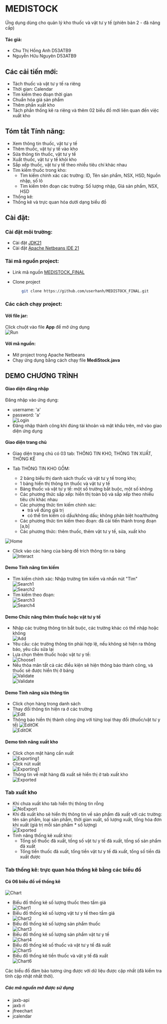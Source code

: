 # MEDISTOCK

Ứng dụng dùng cho quản lý kho thuốc và vật tư y tế (phiên bản 2 - đã nâng cấp)

#### Tác giả:

- Chu Thị Hồng Anh D53ATB9
- Nguyễn Hữu Nguyên D53ATB9

## Các cải tiến mới:

- Tách thuốc và vật tư y tế ra riêng
- Thời gian: Calendar
- Tìm kiếm theo đoạn thời gian
- Chuẩn hóa giá sản phẩm
- Thêm phần xuất kho
- Tách phần thống kê ra riêng và thêm 02 biểu đồ mới liên quan đến việc xuất kho

## Tóm tắt Tính năng:

- Xem thông tin thuốc, vật tư y tế
- Thêm thuốc, vật tư y tế vào kho
- Sửa thông tin thuốc, vật tư y tế
- Xuất thuốc, vật tư y tế khỏi kho
- Sắp xếp thuốc, vật tư y tế theo nhiều tiêu chí khác nhau
- Tìm kiếm thuốc trong kho:
  - Tìm kiếm chính xác các trường: ID, Tên sản phẩm, NSX, HSD, Nguồn nhập, số lô
  - Tìm kiếm trên đoạn các trường: Số lượng nhập, Giá sản phẩm, NSX, HSD
- Thống kê:
- Thống kê và trực quan hóa dưới dạng biểu đồ

## Cài đặt:

### Cài đặt môi trường:

- Cài đặt [JDK21](https://www.oracle.com/java/technologies/javase/jdk21-archive-downloads.html)
- Cài đặt [Apache Netbeans IDE 21](https://netbeans.apache.org/front/main/download/nb21/)

### Tải mã nguồn project:

- Link mã nguồn [MEDISTOCK_FINAL](https://github.com/userhanh/MEDISTOCK_FINAL.git)
- Clone project

  ```bash
      git clone https://github.com/userhanh/MEDISTOCK_FINAL.git
  ```

### Các cách chạy project:

#### Với file jar:

Click chuột vào file **App** để mở ứng dụng<br>
![Run](https://github.com/userhanh/MEDISTOCK_FINAL/blob/master/Images/1.jpg)

#### Với mã nguồn:

- Mở project trong Apache Netbeans
- Chạy ứng dụng bằng cách chạy file **MediStock.java**

## DEMO CHƯƠNG TRÌNH

#### Giao diện đăng nhập

Đăng nhập vào ứng dụng:

- username: 'a'
- password: 'a'<br>
  ![Login](https://github.com/userhanh/MEDISTOCK_FINAL/blob/master/Images/2.jpg)
- Đăng nhập thành công khi đúng tài khoản và mật khẩu trên, mở vào giao diện ứng dụng

#### Giao diện trang chủ

- Giao diện trang chủ có 03 tab: THÔNG TIN KHO, THÔNG TIN XUẤT, THỐNG KÊ
- Tab THÔNG TIN KHO GỒM:

  - 2 bảng biểu thị danh sách thuốc và vật tư y tế trong kho;
  - 1 bảng hiển thị thông tin thuốc và vật tư y tế
  - Bảng thuốc và vật tư y tế: một số trường bắt buộc, một số không
  - Các phương thức sắp xếp: hiển thị toàn bộ và sắp xếp theo nhiều tiêu chí khác nhau
  - Các phương thức tìm kiếm chính xác:
    - trả về đúng giá trị
    - có thể tìm kiếm có dấu/không dấu; không phân biệt hoa/thường
  - Các phương thức tìm kiếm theo đoạn: đã cải tiến thành trong đoạn [a,b]
  - Các phương thức: thêm thuốc, thêm vật tư y tế, sửa, xuất kho

![Home](https://github.com/userhanh/MEDISTOCK_FINAL/blob/master/Images/3.jpg)

- Click vào các hàng của bảng để trích thông tin ra bảng<br>
  ![Interact](https://github.com/userhanh/MEDISTOCK_FINAL/blob/master/Images/8.jpg)

#### Demo Tính năng tìm kiếm

- Tìm kiếm chính xác: Nhập trường tìm kiếm và nhấn nút "Tìm"<br>
  ![Search1](https://github.com/userhanh/MEDISTOCK_FINAL/blob/master/Images/4.jpg)<br>
  ![Search2](https://github.com/userhanh/MEDISTOCK_FINAL/blob/master/Images/5.jpg)<br>
- Tìm kiếm theo đoạn:<br>
  ![Search3](https://github.com/userhanh/MEDISTOCK_FINAL/blob/master/Images/6.jpg)<br>
  ![Search4](https://github.com/userhanh/MEDISTOCK_FINAL/blob/master/Images/7.jpg)<br>

#### Demo Chức năng thêm thuốc hoặc vật tư y tế

- Nhập các trường thông tin bắt buộc, các trường khác có thể nhập hoặc không<br>
  ![Add](https://github.com/userhanh/MEDISTOCK_FINAL/blob/master/Images/9.jpg)
- Yêu cầu: các trường thông tin phải hợp lệ, nếu không sẽ hiện ra thông báo, yêu cầu sửa lại
- Lựa chọn thêm thuốc hoặc vật tư y tế:<br>
  ![Choose1](https://github.com/userhanh/MEDISTOCK_FINAL/blob/master/Images/12.jpg)
- Nếu thỏa mãn tất cả các điều kiện sẽ hiện thông báo thành công, và thuốc sẽ được hiển thị ở bảng<br>
  ![Validate](https://github.com/userhanh/MEDISTOCK_FINAL/blob/master/Images/10.jpg)<br>
  ![Validate](https://github.com/userhanh/MEDISTOCK_FINAL/blob/master/Images/11.jpg)

#### Demo Tính năng sửa thông tin

- Click chọn hàng trong danh sách
- Thay đổi thông tin hiện ra ở các trường<br>
  ![Edit](https://github.com/userhanh/MEDISTOCK_FINAL/blob/master/Images/13.jpg)<br>
- Thông báo hiển thị thành công ứng với từng loại thay đổi (thuốc/vật tư y tế)
  ![EditOK](https://github.com/userhanh/MEDISTOCK_FINAL/blob/master/Images/14.jpg)<br>
  ![EditOK](https://github.com/userhanh/MEDISTOCK_FINAL/blob/master/Images/15.jpg)<br>

#### Demo tính năng xuất kho

- Click chọn mặt hàng cần xuất<br>
  ![Exporting1](https://github.com/userhanh/MEDISTOCK_FINAL/blob/master/Images/17.jpg)<br>
- Click nút xuất<br>
  ![Exporting1](https://github.com/userhanh/MEDISTOCK_FINAL/blob/master/Images/18.jpg)<br>
- Thông tin về mặt hàng đã xuất sẽ hiển thị ở tab xuất kho<br>
  ![Exported](https://github.com/userhanh/MEDISTOCK_FINAL/blob/master/Images/19.jpg)<br>

### Tab xuất kho

- Khi chưa xuất kho tab hiển thị thông tin rỗng<br>
  ![NoExport](https://github.com/userhanh/MEDISTOCK_FINAL/blob/master/Images/16.jpg)<br>
- Khi đã xuất kho sẽ hiển thị thông tin về sản phẩm đã xuất với các trường: tên sản phẩm, loại sản phẩm, thời gian xuất, số lượng xuất, tổng hóa đơn khi xuất (giá trị mỗi sản phẩm \* số lượng)<br>
  ![Exported](https://github.com/userhanh/MEDISTOCK_FINAL/blob/master/Images/20.jpg)<br>
- Tính năng thống kê xuất kho:
  - Tổng số thuốc đã xuất, tổng số vật tư y tế đã xuất, tổng số sản phẩm đã xuất
  - Tổng tiền thuốc đã xuất, tổng tiền vật tư y tế đã xuất, tổng số tiền đã xuất được

### Tab thống kê: trực quan hóa thống kê bằng các biểu đồ

#### Có 06 biểu đồ về thống kê

![Chart](https://github.com/userhanh/MEDISTOCK_FINAL/blob/master/Images/27.jpg)<br>

- Biểu đồ thống kê số lượng thuốc theo tầm giá<br>
  ![Chart1](https://github.com/userhanh/MEDISTOCK_FINAL/blob/master/Images/21.jpg)<br>
- Biểu đồ thống kê số lượng vật tư y tế theo tầm giá<br>
  ![Chart2](https://github.com/userhanh/MEDISTOCK_FINAL/blob/master/Images/22.jpg)<br>
- Biểu đồ thống kê số lượng sản phẩm thuốc<br>
  ![Chart3](https://github.com/userhanh/MEDISTOCK_FINAL/blob/master/Images/24.jpg)<br>
- Biểu đồ thống kê số lượng sản phẩm vật tư y tế<br>
  ![Chart4](https://github.com/userhanh/MEDISTOCK_FINAL/blob/master/Images/23.jpg)<br>
- Biểu đồ thống kê số thuốc và vật tư y tế đã xuất<br>
  ![Chart5](https://github.com/userhanh/MEDISTOCK_FINAL/blob/master/Images/25.jpg)<br>
- Biểu đồ thống kê tiền thuốc và vật y tế đã xuất<br>
  ![Chart6](https://github.com/userhanh/MEDISTOCK_FINAL/blob/master/Images/26.jpg)<br>

Các biểu đồ đảm bảo tương ứng được với dữ liệu được cập nhất (đã kiểm tra tính cập nhật nhất thời).

##### Các mã nguồn mở được sử dụng

- jaxb-api
- jaxb ri
- jfreechart
- jcalendar
